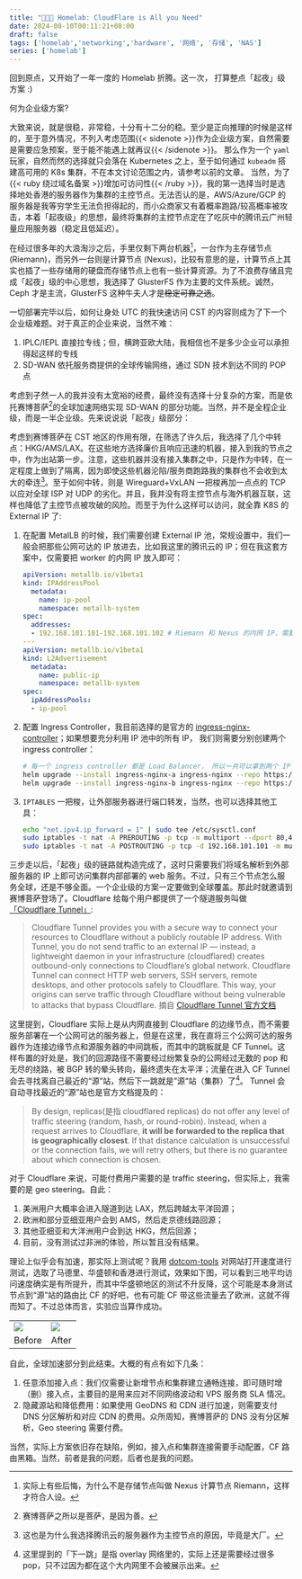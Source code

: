 ```yaml
---
title: "🧑🏿‍💻 Homelab: CloudFlare is All you Need"
date: 2024-08-10T00:11:21+08:00
draft: false
tags: ['homelab','networking','hardware', '网络', '存储', 'NAS']
series: ['homelab']
---
```


回到原点，又开始了一年一度的 Homelab 折腾。这一次， 打算整点「起夜」级方案 :)

<!--more-->

何为企业级方案?

大致来说，就是很稳，非常稳，十分有十二分的稳。至少是正向推理的时候是这样的，至于意外情况，不列入考虑范围{{< sidenote >}}作为企业级方案，自然需要是需要应急预案，至于能不能遇上就再议{{< /sidenote >}}。 那么作为一个 `yaml` 玩家，自然而然的选择就只会落在 Kubernetes 之上，至于如何通过 `kubeadm` 搭建高可用的 K8s 集群，不在本文讨论范围之内，请参考以前的文章。 当然，为了{{< ruby 绕过域名备案 >}}增加可访问性{{< /ruby >}}，我的第一选择当时是选择地处香港的服务器作为集群的主控节点。无法否认的是，AWS/Azure/GCP 的服务器是我等穷学生无法负担得起的，而小众商家又有着概率跑路/较高概率被攻击，本着「起夜级」的思想，最终将集群的主控节点定在了吃灰中的腾讯云广州轻量应用服务器（稳定且低延迟）。

在经过很多年的大浪淘沙之后，手里仅剩下两台机器[^1]，一台作为主存储节点 (Riemann)，而另外一台则是计算节点 (Nexus)，比较有意思的是，计算节点上其实也插了一些存储用的硬盘而存储节点上也有一些计算资源。为了不浪费存储且完成「起夜」级的中心思想，我选择了 GlusterFS 作为主要的文件系统。诚然， Ceph 才是主流，GlusterFS 这种牛夫人才是~~稳定可靠之选~~。

一切部署完毕以后，如何让身处 UTC 的我快速访问 CST 的内容则成为了下一个企业级难题。对于真正的企业来说，当然不难：
1. IPLC/IEPL 直接拉专线；但，横跨亚欧大陆，我相信也不是多少企业可以承担得起这样的专线
2. SD-WAN  依托服务商提供的全球传输网络，通过 SDN 技术到达不同的 POP 点

考虑到孑然一人的我并没有太宽裕的经费，最终没有选择十分复杂的方案，而是依托赛博菩萨[^2]的全球加速网络实现 SD-WAN 的部分功能。当然，并不是全程企业级，而是一半企业级。先来说说说「起夜」级部分：

考虑到赛博菩萨在 CST 地区的作用有限，在筛选了许久后，我选择了几个中转点：HKG/AMS/LAX。在这些地方选择廉价且响应迅速的机器，接入到我的节点之中，作为出站第一步。注意，这些机器并没有接入集群之中，只是作为中转，在一定程度上做到了隔离，因为即使这些机器沦陷/服务商跑路我的集群也不会收到太大的牵连[^3]。至于如何中转，则是 Wireguard+VxLAN 一把梭再加一点点的 TCP 以应对全球 ISP 对 UDP 的劣化。并且，我并没有将主控节点与海外机器互联，这样也降低了主控节点被攻破的风险。而至于为什么这样可以访问，就全靠 K8S 的 External IP 了:

1. 在配置 MetalLB 的时候，我们需要创建 External IP 池，常规设置中，我们一般会把那些公网可达的 IP 放进去，比如我这里的腾讯云的 IP；但在我这套方案中，仅需要把 worker 的内网 IP 放入即可：
    ```yaml
    apiVersion: metallb.io/v1beta1
    kind: IPAddressPool
      metadata:
        name: ip-pool
        namespace: metallb-system
    spec:
      addresses:
      - 192.168.101.101-192.168.101.102 # Riemann 和 Nexus 的内网 IP，需要主控节点也可以访问的 IP
    ---
    apiVersion: metallb.io/v1beta1
    kind: L2Advertisement
      metadata:
        name: public-ip
        namespace: metallb-system
    spec:
      ipAddressPools:
      - ip-pool
    ```
2. 配置 Ingress Controller，我目前选择的是官方的 [ingress-nginx-controller](https://github.com/kubernetes/ingress-nginx)；如果想要充分利用 IP 池中的所有 IP， 我们则需要分别创建两个 ingress controller：
    ```bash
    # 每一个 ingress controller 都是 Load Balancer， 所以一共可以拿到两个 IP
    helm upgrade --install ingress-nginx-a ingress-nginx --repo https://kubernetes.github.io/ingress-nginx --namespace ingress-nginx-a --create-namespace
    helm upgrade --install ingress-nginx-b ingress-nginx --repo https://kubernetes.github.io/ingress-nginx --namespace ingress-nginx-b --create-namespace
    ```
3. `IPTABLES` 一把梭，让外部服务器进行端口转发，当然，也可以选择其他工具：
    ```bash
    echo "net.ipv4.ip_forward = 1" | sudo tee /etc/sysctl.conf
    sudo iptables -t nat -A PREROUTING -p tcp -m multiport --dport 80,443 -j DNAT --to-destination 192.168.101.101:80
    sudo iptables -t nat -A POSTROUTING -p tcp -d 192.168.101.101 -m multiport --dport 80,443 -j SNAT --to-source 192.168.101.2
    ```
三步走以后，「起夜」级的链路就构造完成了，这时只需要我们将域名解析到外部服务器的 IP 上即可访问集群内部部署的 web 服务。不过，只有三个节点怎么服务全球，还是不够全面。一个企业级的方案一定要做到全球覆盖。那此时就邀请到赛博菩萨登场了。Cloudflare 给每个用户都提供了一个隧道服务叫做 [「Cloudflare Tunnel」](https://www.cloudflare.com/products/tunnel/):

> Cloudflare Tunnel provides you with a secure way to connect your resources to Cloudflare without a publicly routable IP address. With Tunnel, you do not send traffic to an external IP — instead, a lightweight daemon in your infrastructure (cloudflared) creates outbound-only connections to Cloudflare’s global network. Cloudflare Tunnel can connect HTTP web servers, SSH servers, remote desktops, and other protocols safely to Cloudflare. This way, your origins can serve traffic through Cloudflare without being vulnerable to attacks that bypass Cloudflare.
> 摘自 [Cloudflare Tunnel 官方文档](https://developers.cloudflare.com/cloudflare-one/connections/connect-networks/)

这里提到，Cloudflare 实际上是从内网直接到 Cloudflare 的边缘节点，而不需要服务部署在一个公网可达的服务器上，但是在这里，我在直将三个公网可达的服务器作为连接边缘节点和源服务器的中间跳板，而其中的跳板就是 CF Tunnel。这样布置的好处是，我们的回源路径不需要经过纷繁复杂的公网经过无数的 pop 和无尽的绕路，被 BGP 转的晕头转向，最终遗失在太平洋；流量在进入 CF Tunnel 会去寻找离自己最近的“源”站，然后下一跳就是”源“站（集群）了[^4]。 Tunnel 会自动寻找最近的“源”站也是官方文档提及的：
> By design, replicas(是指 cloudflared replicas) do not offer any level of traffic steering (random, hash, or round-robin). Instead, when a request arrives to Cloudflare, **it will be forwarded to the replica that is geographically closest**. If that distance calculation is unsuccessful or the connection fails, we will retry others, but there is no guarantee about which connection is chosen.

对于 Cloudflare 来说，可能付费用户需要的是 traffic steering，但实际上，我需要的是 geo steering。自此：
1. 美洲用户大概率会进入隧道到达 LAX，然后跨越太平洋回源；
2. 欧洲和部分亚细亚用户会到 AMS，然后走京德线路回源；
3. 其他亚细亚和大洋洲用户会到达 HKG，然后回源；
4. 目前，没有测试过非洲的体验，所以暂且没有结果。

理论上似乎会有加速，那实际上测试呢？我用 [dotcom-tools](https://www.dotcom-tools.com/) 对网站打开速度进行测试，选取了马德里、华盛顿和香港进行测试，效果如下图，可以看到三地平均访问速度确实是有所提升，而其中华盛顿地区的测试不升反降，这个可能是本身测试节点到“源”站的路由比 CF 的好吧，也有可能 CF 带这些流量去了欧洲，这就不得而知了。不过总体而言，实验应当算作成功。

<table>
    <tr>
        <td><img src="https://32cf906.webp.li/2024/08/media-before-cf.png" /></td>
        <td><img src="https://32cf906.webp.li/2024/08/media-cf-speedup.png"/></td>
    </tr>
    <tr>
        <td><center>Before</center></td>
        <td><center>After</center></td>
    </tr>
</table>

自此，全球加速部分到此结束。大概的有点有如下几条：
1. 任意添加接入点：我们仅需要让新增节点和集群建立通畅连接，即可随时增（删）接入点，主要目的是用来应对不同网络波动和 VPS 服务商 SLA 情况。
2. 隐藏源站和降低费用：如果使用 GeoDNS 和 CDN 进行加速，则需要支付 DNS 分区解析和对应 CDN 的费用。众所周知，赛博菩萨的 DNS 没有分区解析，Geo steering 需要付费。

当然，实际上方案依旧存在缺陷，例如，接入点和集群连接需要手动配置，CF 路由黑箱。当然，前者是我的问题，后者也是我的问题。


[^1]: 实际上有些后悔，为什么不是存储节点叫做 Nexus 计算节点 Riemann，这样才符合人设。
[^2]: 赛博菩萨之所以是菩萨，是因为善。
[^3]: 这也是为什么我选择腾讯云的服务器作为主控节点的原因，毕竟是大厂。
[^4]: 这里提到的「下一跳」是指 overlay 网络里的，实际上还是需要经过很多 pop，只不过因为都在这个大内网里不会被展示出来。